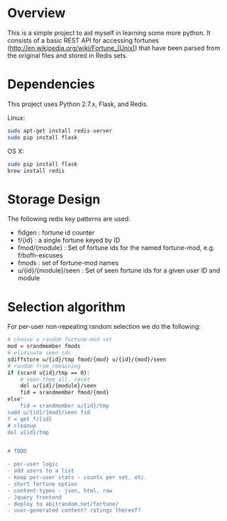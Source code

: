 # Overview

This is a simple project to aid myself in learning some more python. It consists of a basic REST API for accessing fortunes (http://en.wikipedia.org/wiki/Fortune_(Unix)) that have been parsed from the original files and stored in Redis sets.

# Dependencies

This project uses Python 2.7.x, Flask, and Redis.

Linux:

```sh
sudo apt-get install redis-server
sudo pip install flask 
```

OS X:

```sh
sudo pip install flask 
brew install redis
```


# Storage Design

The following redis key patterns are used:

- fidgen : fortune id counter
- f/{id} : a single fortune keyed by ID
- fmod/{module} : Set of fortune ids for the named fortune-mod, e.g. f/bofh-excuses
- fmods : set of fortune-mod names
- u/{id}/{module}/seen : Set of seen fortune ids for a given user ID and module

# Selection algorithm

For per-user non-repeating random selection we do the following:

```sh
# choose a random fortune-mod set
mod = srandmember fmods 
# eliminate seen ids
sdiffstore u/{id}/tmp fmod/{mod} u/{id}/{mod}/seen
# random from remaining
if (scard u{id}/tmp == 0):
    # seen them all, reset
    del u/{id}/{module}/seen
    fid = srandmember fmod/{mod}
else"
    fid = srandmember u/{id}/tmp
sadd u/{id}/{mod}/seen fid
f = get f/{id}
# cleanup
del u{id}/tmp


# TODO

- per-user logic
- add users to a list
- keep per-user stats - counts per set, etc.
- short fortune option
- content-types - json, html, raw
- Jquery frontend
- deploy to abitrandom.net/fortune/
- user-generated content? ratings thereof?